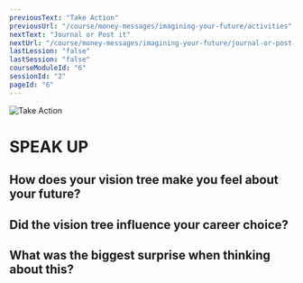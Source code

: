```yaml
---
previousText: "Take Action"
previousUrl: "/course/money-messages/imagining-your-future/activities"
nextText: "Journal or Post it"
nextUrl: "/course/money-messages/imagining-your-future/journal-or-post-it"
lastLession: "false"
lastSession: "false"
courseModuleId: "6"
sessionId: "2"
pageId: "6"
---
```



![Take Action](/assets/img/speak-up.jpg)
# SPEAK UP

## How does your vision tree make you feel about your future?
<sparkle-feed-post assignment-name="" ></sparkle-feed-post>

## Did the vision tree influence your career choice? 
<sparkle-feed-post assignment-name="" ></sparkle-feed-post>

## What was the biggest surprise when thinking about this?   
<sparkle-feed-post assignment-name="" ></sparkle-feed-post>
